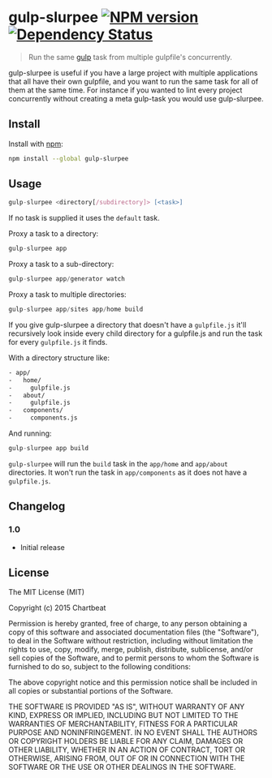# gulp-slurpee [![NPM version][npm-badge-img]][npm-url] [![Dependency Status](https://david-dm.org/chartbeat-labs/gulp-slurpee.png)](https://david-dm.org/chartbeat-labs/gulp-slurpee)

> Run the same [gulp][gulp-url] task from multiple gulpfile's concurrently.

gulp-slurpee is useful if you have a large project with multiple applications that all have their own gulpfile, and you want to run the same task for all of them at the same time.  For instance if you wanted to lint every project concurrently without creating a meta gulp-task you would use gulp-slurpee.


## Install

Install with [npm](https://npmjs.org/package/gulp-slurpee):

```sh
npm install --global gulp-slurpee
```


## Usage

```javascript
gulp-slurpee <directory[/subdirectory]> [<task>]
```

If no task is supplied it uses the `default` task.


Proxy a task to a directory:

```javascript
gulp-slurpee app
```

Proxy a task to a sub-directory:

```javascript
gulp-slurpee app/generator watch
```

Proxy a task to multiple directories:
```javascript
gulp-slurpee app/sites app/home build
```

If you give gulp-slurpee a directory that doesn't have a `gulpfile.js` it'll recursively look inside every child directory for a gulpfile.js and run the task for every `gulpfile.js` it finds.

With a directory structure like:

```sh
- app/
-   home/
-     gulpfile.js
-   about/
-     gulpfile.js
-   components/
-     components.js
```

And running:

```javascript
gulp-slurpee app build
```

`gulp-slurpee` will run the `build` task in the `app/home` and `app/about` directories. It won't run the task in `app/components` as it does not have a `gulpfile.js`.


## Changelog

### 1.0

- Initial release

## License

The MIT License (MIT)

Copyright (c) 2015 Chartbeat

Permission is hereby granted, free of charge, to any person obtaining a copy
of this software and associated documentation files (the "Software"), to deal
in the Software without restriction, including without limitation the rights
to use, copy, modify, merge, publish, distribute, sublicense, and/or sell
copies of the Software, and to permit persons to whom the Software is
furnished to do so, subject to the following conditions:

The above copyright notice and this permission notice shall be included in all
copies or substantial portions of the Software.

THE SOFTWARE IS PROVIDED "AS IS", WITHOUT WARRANTY OF ANY KIND, EXPRESS OR
IMPLIED, INCLUDING BUT NOT LIMITED TO THE WARRANTIES OF MERCHANTABILITY,
FITNESS FOR A PARTICULAR PURPOSE AND NONINFRINGEMENT. IN NO EVENT SHALL THE
AUTHORS OR COPYRIGHT HOLDERS BE LIABLE FOR ANY CLAIM, DAMAGES OR OTHER
LIABILITY, WHETHER IN AN ACTION OF CONTRACT, TORT OR OTHERWISE, ARISING FROM,
OUT OF OR IN CONNECTION WITH THE SOFTWARE OR THE USE OR OTHER DEALINGS IN THE
SOFTWARE.

[npm-badge-img]: https://badge.fury.io/js/gulp-slurpee.png
[npm-url]: https://npmjs.org/package/gulp-slurpee
[gulp-url]: https://github.com/wearefractal/gulp
